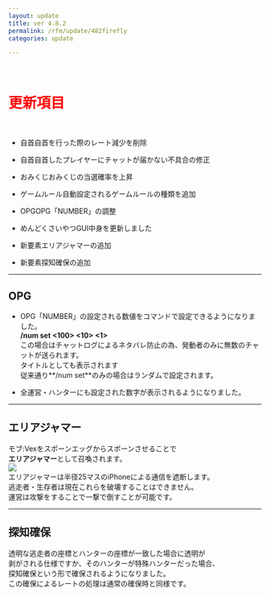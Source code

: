 ```yaml
---
layout: update
title: ver 4.8.2
permalink: /rfm/update/482firefly
categories: update

---
```

<br>
<h1 id="1"><font color="red">更新項目</font></h1><br>


+ <span class="blue-badge">自首</span>自首を行った際のレート減少を削除 

+ <span class="red-badge">自首</span>自首したプレイヤーにチャットが届かない不具合の修正 

+ <span class="blue-badge">おみくじ</span>おみくじの当選確率を上昇

+ <span class="blue-badge">ゲームルール</span>自動設定されるゲームルールの種類を追加

+ <span class="blue-badge">OPG</span>OPG「NUMBER」の調整

+ <span class="blue-badge">めんどくさいやつGUI</span>中身を更新しました

+ <span class="green-badge">新要素</span>エリアジャマーの追加

+ <span class="green-badge">新要素</span>探知確保の追加


----------------------------------------------------
## OPG

+ OPG「NUMBER」の設定される数値をコマンドで設定できるようになりました。<br>
**/num set <100> <10> <1>**<br>
この場合はチャットログによるネタバレ防止の為、発動者のみに無数のチャットが送られます。<br>
タイトルとしても表示されます<br>
従来通り**/num set**のみの場合はランダムで設定されます。<br>

+ 全運営・ハンターにも設定された数字が表示されるようになりました。<br>

----------------------------------------------------
## エリアジャマー

モブ:Vexをスポーンエッグからスポーンさせることで<br>
**エリアジャマー**として召喚されます。<br>
<a><img src="{{site.baseurl}}/public/images/rfm/roundVex.png"></a><br>
エリアジャマーは半径25マスのiPhoneによる通信を遮断します。<br>
逃走者・生存者は現在これらを破壊することはできません。<br>
運営は攻撃をすることで一撃で倒すことが可能です。<br>

----------------------------------------------------
## 探知確保

透明な逃走者の座標とハンターの座標が一致した場合に透明が<br>
剥がされる仕様ですか、そのハンターが特殊ハンターだった場合、<br>
探知確保という形で確保されるようになりました。<br>
この確保によるレートの処理は通常の確保時と同様です。<br>


